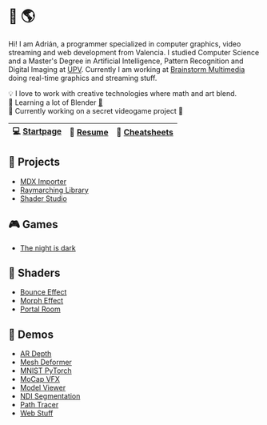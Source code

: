 # 👋 🌎

Hi! I am Adrián, a programmer specialized in computer graphics, video streaming and web development from Valencia. I studied Computer Science and a Master's Degree in Artificial Intelligence, Pattern Recognition and Digital Imaging at [UPV](https://www.upv.es/). Currently I am working at [Brainstorm Multimedia](https://www.brainstorm3d.com/) doing real-time graphics and streaming stuff.

💡 I love to work with creative technologies where math and art blend.<br>
🌱 Learning a lot of Blender [:doughnut:](https://github.com/adcimon/blender-donut#blender-donut)<br>
🚧 Currently working on a secret videogame project :speak_no_evil:<br>

| 💻 [Startpage](https://adcimon.github.io/startpage/) | 📜 [Resume](https://adcimon.github.io/) | 📌 [Cheatsheets](https://adcimon.github.io/cheatsheets/) |
| - | - | - |

## 🔨 Projects
* [MDX Importer](https://github.com/adcimon/com.adcimon.mdx-importer)
* [Raymarching Library](https://github.com/adcimon/com.adcimon.raymarching)
* [Shader Studio](https://adcimon.github.io/shader-studio/)

## 🎮 Games
* [The night is dark](https://adcimon.github.io/the-night-is-dark/)

## 🎨 Shaders
* [Bounce Effect](https://github.com/adcimon/bounce-effect)
* [Morph Effect](https://github.com/adcimon/morph-effect)
* [Portal Room](https://github.com/adcimon/portal-room)

## 🚧 Demos
* [AR Depth](https://github.com/adcimon/ar-depth)
* [Mesh Deformer](https://github.com/adcimon/mesh-deformer)
* [MNIST PyTorch](https://github.com/adcimon/mnist-pytorch)
* [MoCap VFX](https://github.com/adcimon/mocap-vfx)
* [Model Viewer](https://adcimon.github.io/model-viewer/)
* [NDI Segmentation](https://github.com/adcimon/ndi-segmentation)
* [Path Tracer](https://github.com/adcimon/path-tracer)
* [Web Stuff](https://adcimon.github.io/web-stuff/)

<!-- [![Statistics](https://github-readme-stats.vercel.app/api?username=adcimon)](https://github.com/adcimon/) -->
<!-- [![Top Languages](https://github-readme-stats.vercel.app/api/top-langs/?username=adcimon&hide=html)](https://github.com/adcimon/) -->
